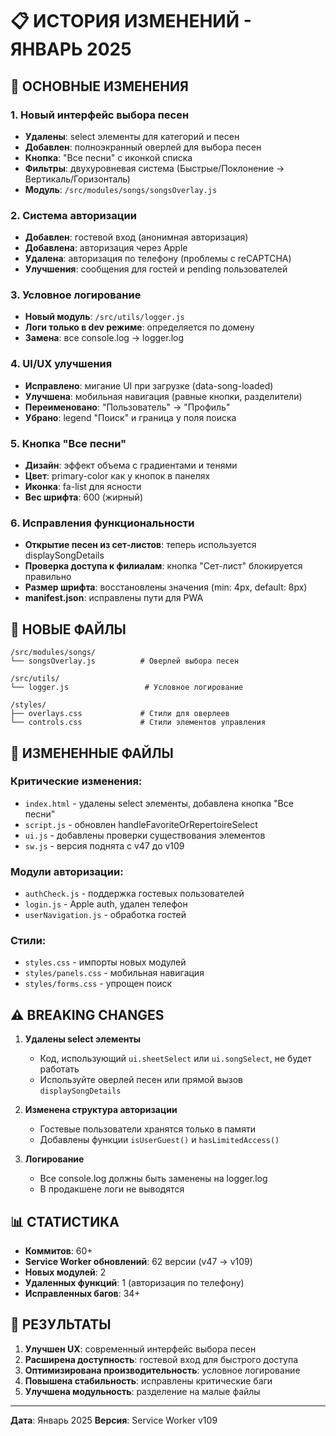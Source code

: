 # 📋 ИСТОРИЯ ИЗМЕНЕНИЙ - ЯНВАРЬ 2025

## 🚀 ОСНОВНЫЕ ИЗМЕНЕНИЯ

### 1. Новый интерфейс выбора песен
- **Удалены**: select элементы для категорий и песен
- **Добавлен**: полноэкранный оверлей для выбора песен
- **Кнопка**: "Все песни" с иконкой списка
- **Фильтры**: двухуровневая система (Быстрые/Поклонение → Вертикаль/Горизонталь)
- **Модуль**: `/src/modules/songs/songsOverlay.js`

### 2. Система авторизации
- **Добавлен**: гостевой вход (анонимная авторизация)
- **Добавлена**: авторизация через Apple
- **Удалена**: авторизация по телефону (проблемы с reCAPTCHA)
- **Улучшения**: сообщения для гостей и pending пользователей

### 3. Условное логирование
- **Новый модуль**: `/src/utils/logger.js`
- **Логи только в dev режиме**: определяется по домену
- **Замена**: все console.log → logger.log

### 4. UI/UX улучшения
- **Исправлено**: мигание UI при загрузке (data-song-loaded)
- **Улучшена**: мобильная навигация (равные кнопки, разделители)
- **Переименовано**: "Пользователь" → "Профиль"
- **Убрано**: legend "Поиск" и граница у поля поиска

### 5. Кнопка "Все песни"
- **Дизайн**: эффект объема с градиентами и тенями
- **Цвет**: primary-color как у кнопок в панелях
- **Иконка**: fa-list для ясности
- **Вес шрифта**: 600 (жирный)

### 6. Исправления функциональности
- **Открытие песен из сет-листов**: теперь используется displaySongDetails
- **Проверка доступа к филиалам**: кнопка "Сет-лист" блокируется правильно
- **Размер шрифта**: восстановлены значения (min: 4px, default: 8px)
- **manifest.json**: исправлены пути для PWA

## 📁 НОВЫЕ ФАЙЛЫ

```
/src/modules/songs/
└── songsOverlay.js          # Оверлей выбора песен

/src/utils/
└── logger.js                 # Условное логирование

/styles/
├── overlays.css             # Стили для оверлеев
└── controls.css             # Стили элементов управления
```

## 🔧 ИЗМЕНЕННЫЕ ФАЙЛЫ

### Критические изменения:
- `index.html` - удалены select элементы, добавлена кнопка "Все песни"
- `script.js` - обновлен handleFavoriteOrRepertoireSelect
- `ui.js` - добавлены проверки существования элементов
- `sw.js` - версия поднята с v47 до v109

### Модули авторизации:
- `authCheck.js` - поддержка гостевых пользователей
- `login.js` - Apple auth, удален телефон
- `userNavigation.js` - обработка гостей

### Стили:
- `styles.css` - импорты новых модулей
- `styles/panels.css` - мобильная навигация
- `styles/forms.css` - упрощен поиск

## ⚠️ BREAKING CHANGES

1. **Удалены select элементы**
   - Код, использующий `ui.sheetSelect` или `ui.songSelect`, не будет работать
   - Используйте оверлей песен или прямой вызов `displaySongDetails`

2. **Изменена структура авторизации**
   - Гостевые пользователи хранятся только в памяти
   - Добавлены функции `isUserGuest()` и `hasLimitedAccess()`

3. **Логирование**
   - Все console.log должны быть заменены на logger.log
   - В продакшене логи не выводятся

## 📊 СТАТИСТИКА

- **Коммитов**: 60+
- **Service Worker обновлений**: 62 версии (v47 → v109)
- **Новых модулей**: 2
- **Удаленных функций**: 1 (авторизация по телефону)
- **Исправленных багов**: 34+

## 🎯 РЕЗУЛЬТАТЫ

1. **Улучшен UX**: современный интерфейс выбора песен
2. **Расширена доступность**: гостевой вход для быстрого доступа
3. **Оптимизирована производительность**: условное логирование
4. **Повышена стабильность**: исправлены критические баги
5. **Улучшена модульность**: разделение на малые файлы

---
**Дата**: Январь 2025
**Версия**: Service Worker v109